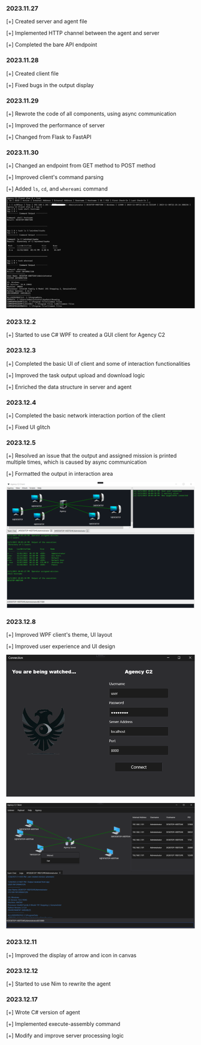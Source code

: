 ### 2023.11.27
[+] Created server and agent file

[+] Implemented HTTP channel between the agent and server

[+] Completed the bare API endpoint

### 2023.11.28
[+] Created client file

[+] Fixed bugs in the output display

### 2023.11.29
[+] Rewrote the code of all components, using async communication

[+] Improved the performance of server

[+] Changed from Flask to FastAPI

### 2023.11.30
[+] Changed an endpoint from GET method to POST method

[+] Improved client's command parsing

[+] Added `ls`, `cd`, and `whereami` command

![image](/screenshot/agency.jpg)

### 2023.12.2
[+] Started to use C# WPF to created a GUI client for Agency C2

### 2023.12.3
[+] Completed the basic UI of client and some of interaction functionalities

[+] Improved the task output upload and download logic

[+] Enriched the data structure in server and agent


### 2023.12.4
[+] Completed the basic network interaction portion of the client

[+] Fixed UI glitch


### 2023.12.5
[+] Resolved an issue that the output and assigned mission is printed multiple times, which is caused by async communication

[+] Formatted the output in interaction area

![image](/screenshot/12.5.update.png)


### 2023.12.8
[+] Improved WPF client's theme, UI layout

[+] Improved user experience and UI design

![image](/screenshot/wpfgui1.png)

![image](/screenshot/wpfgui2.png)

### 2023.12.11
[+] Improved the display of arrow and icon in canvas


### 2023.12.12
[+] Started to use Nim to rewrite the agent

### 2023.12.17
[+] Wrote C# version of agent

[+] Implemented execute-assembly command

[+] Modify and improve server processing logic


